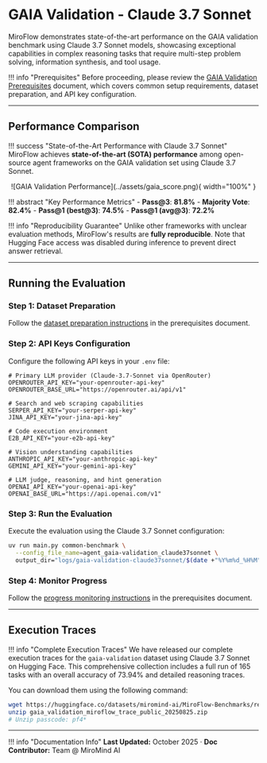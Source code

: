 # GAIA Validation - Claude 3.7 Sonnet

MiroFlow demonstrates state-of-the-art performance on the GAIA validation benchmark using Claude 3.7 Sonnet models, showcasing exceptional capabilities in complex reasoning tasks that require multi-step problem solving, information synthesis, and tool usage.

!!! info "Prerequisites"
    Before proceeding, please review the [GAIA Validation Prerequisites](gaia_validation_prerequisites.md) document, which covers common setup requirements, dataset preparation, and API key configuration.

---

## Performance Comparison

!!! success "State-of-the-Art Performance with Claude 3.7 Sonnet"
    MiroFlow achieves **state-of-the-art (SOTA) performance** among open-source agent frameworks on the GAIA validation set using Claude 3.7 Sonnet.

<div align="center" markdown="1">
  ![GAIA Validation Performance](../assets/gaia_score.png){ width="100%" }
</div>

!!! abstract "Key Performance Metrics"
    - **Pass@3**: **81.8%**
    - **Majority Vote**: **82.4%**
    - **Pass@1 (best@3)**: **74.5%**
    - **Pass@1 (avg@3)**: **72.2%**

!!! info "Reproducibility Guarantee"
    Unlike other frameworks with unclear evaluation methods, MiroFlow's results are **fully reproducible**. Note that Hugging Face access was disabled during inference to prevent direct answer retrieval.

---

## Running the Evaluation

### Step 1: Dataset Preparation

Follow the [dataset preparation instructions](gaia_validation_prerequisites.md#dataset-preparation) in the prerequisites document.

### Step 2: API Keys Configuration

Configure the following API keys in your `.env` file:

```env title="Claude 3.7 Sonnet .env Configuration"
# Primary LLM provider (Claude-3.7-Sonnet via OpenRouter)
OPENROUTER_API_KEY="your-openrouter-api-key"
OPENROUTER_BASE_URL="https://openrouter.ai/api/v1"

# Search and web scraping capabilities
SERPER_API_KEY="your-serper-api-key"
JINA_API_KEY="your-jina-api-key"

# Code execution environment
E2B_API_KEY="your-e2b-api-key"

# Vision understanding capabilities
ANTHROPIC_API_KEY="your-anthropic-api-key"
GEMINI_API_KEY="your-gemini-api-key"

# LLM judge, reasoning, and hint generation
OPENAI_API_KEY="your-openai-api-key"
OPENAI_BASE_URL="https://api.openai.com/v1"
```

### Step 3: Run the Evaluation

Execute the evaluation using the Claude 3.7 Sonnet configuration:

```bash title="Run GAIA Validation with Claude 3.7 Sonnet"
uv run main.py common-benchmark \
  --config_file_name=agent_gaia-validation_claude37sonnet \
  output_dir="logs/gaia-validation-claude37sonnet/$(date +"%Y%m%d_%H%M")"
```

### Step 4: Monitor Progress

Follow the [progress monitoring instructions](gaia_validation_prerequisites.md#progress-monitoring-and-resume) in the prerequisites document.

---

## Execution Traces

!!! info "Complete Execution Traces"
    We have released our complete execution traces for the `gaia-validation` dataset using Claude 3.7 Sonnet on Hugging Face. This comprehensive collection includes a full run of 165 tasks with an overall accuracy of 73.94% and detailed reasoning traces.

You can download them using the following command:

```bash title="Download Execution Traces"
wget https://huggingface.co/datasets/miromind-ai/MiroFlow-Benchmarks/resolve/main/gaia_validation_miroflow_trace_public_20250825.zip
unzip gaia_validation_miroflow_trace_public_20250825.zip
# Unzip passcode: pf4*
```

---

!!! info "Documentation Info"
    **Last Updated:** October 2025 · **Doc Contributor:** Team @ MiroMind AI